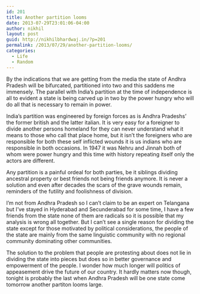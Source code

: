 ```yaml
---
id: 201
title: Another partition looms
date: 2013-07-29T23:01:06-04:00
author: nikhil
layout: post
guid: http://nikhilbhardwaj.in/?p=201
permalink: /2013/07/29/another-partition-looms/
categories:
  - Life
  - Random
---
```

By the indications that we are getting from the media the state of Andhra Pradesh will be bifurcated, partitioned into two and this saddens me immensely. The parallel with India&#8217;s partition at the time of independence is all to evident a state is being carved up in two by the power hungry who will do all that is necessary to remain in power.

India&#8217;s partition was engineered by foreign forces as is Andhra Pradeshs&#8217; the former british and the latter italian. It is very easy for a foreigner to divide another persons homeland for they can never understand what it means to those who call that place home, but it isn&#8217;t the foreigners who are responsible for both these self inflicted wounds it is us indians who are responsible in both occasions. In 1947 it was Nehru and Jinnah both of whom were power hungry and this time with history repeating itself only the actors are different.

Any partition is a painful ordeal for both parties, be it siblings dividing ancestral property or best friends not being friends anymore. It is never a solution and even after decades the scars of the grave wounds remain, reminders of the futility and foolishness of division.

I&#8217;m not from Andhra Pradesh so I can&#8217;t claim to be an expert on Telangana but I&#8217;ve stayed in Hyderabad and Secunderabad for some time, I have a few friends from the state none of them are radicals so it is possible that my analysis is wrong all together. But I can&#8217;t see a single reason for dividing the state except for those motivated by political considerations, the people of the state are mainly from the same linguistic community with no regional community dominating other communities.

The solution to the problem that people are protesting about does not lie in dividing the state into pieces but does so in better governance and empowerment of the people. I wonder how much longer will politics of appeasement drive the future of our country. It hardly matters now though, tonight is probably the last when Andhra Pradesh will be one state come tomorrow another partiton looms large.
